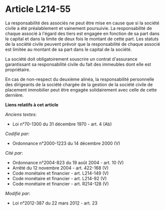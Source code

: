 # Article L214-55

La responsabilité des associés ne peut être mise en cause que si la société civile a été préalablement et vainement
poursuivie. La responsabilité de chaque associé à l'égard des tiers est engagée en fonction de sa part dans le capital et
dans la limite de deux fois le montant de cette part. Les statuts de la société civile peuvent prévoir que la responsabilité
de chaque associé est limitée au montant de sa part dans le capital de la société.

La société doit obligatoirement souscrire un contrat d'assurance garantissant sa responsabilité civile du fait des immeubles
dont elle est propriétaire.

En  cas de non-respect du deuxième alinéa, la responsabilité personnelle  des dirigeants de la société chargée de la gestion
de la société civile  de placement immobilier peut être engagée solidairement avec celle de  cette dernière.

**Liens relatifs à cet article**

_Anciens textes_:

  - Loi n°70-1300 du 31 décembre 1970 - art. 4 (Ab)

_Codifié par_:

  - Ordonnance n°2000-1223 du 14 décembre 2000 (V)

_Cité par_:

  - Ordonnance n°2004-823 du 19 août 2004 - art. 10 (V)
  - Arrêté du 12 novembre 2004 - art. 422-168 (V)
  - Code monétaire et financier - art. L214-149 (V)
  - Code monétaire et financier - art. L214-92 (V)
  - Code monétaire et financier - art. R214-128 (V)

_Modifié par_:

  - Loi n°2012-387 du 22 mars 2012 - art. 23
